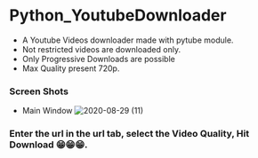 # Python_YoutubeDownloader
- A Youtube Videos downloader made with pytube module.
- Not restricted videos are downloaded only.
- Only Progressive Downloads are possible
- Max Quality present 720p.

### Screen Shots
- Main Window
![2020-08-29 (11)](https://user-images.githubusercontent.com/64532019/91641633-56e86280-ea43-11ea-9305-e83c1d7d98ec.png)



### Enter the url in the url tab, select the Video Quality, Hit Download 😁😁😁.
